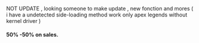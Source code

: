NOT UPDATE , looking someone to make update , new fonction and mores ( i have a undetected side-loading method work only apex legends without kernel driver )
#### 50% -50% on sales.
